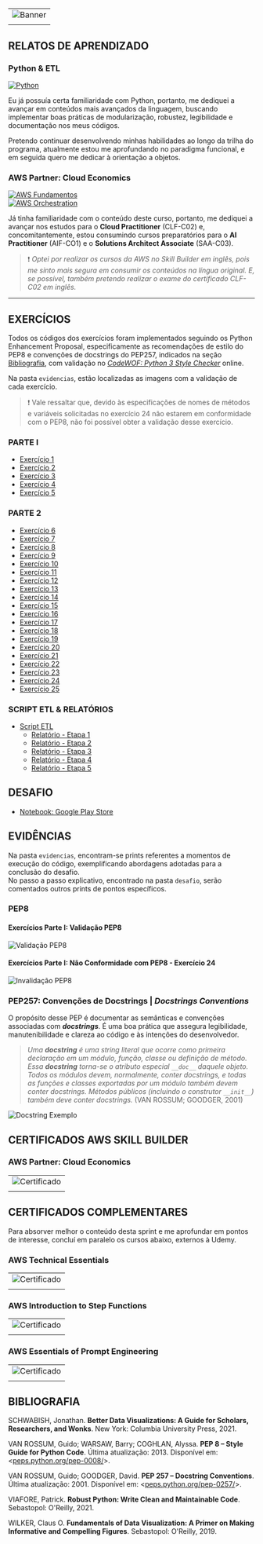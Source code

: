 #

||
|---|
|![Banner](/assets/banner-sprint3.png)|
||

## RELATOS DE APRENDIZADO

### Python & ETL

[![Python](https://img.shields.io/badge/Guia-Python-ED751A)](/guide/python.md)  

Eu já possuía certa familiaridade com Python, portanto, me dediquei a avançar em conteúdos mais avançados da linguagem, buscando implementar boas práticas de modularização, robustez, legibilidade e documentação nos meus códigos.

Pretendo continuar desenvolvendo minhas habilidades ao longo da trilha do programa, atualmente estou me aprofundando no paradigma funcional, e em seguida quero me dedicar à orientação a objetos.

### AWS Partner: Cloud Economics

[![AWS Fundamentos](https://img.shields.io/badge/Guia-AWS_Fundamentos-ED751A)](/guide/aws_fundamentos.md)  
[![AWS Orchestration](https://img.shields.io/badge/Guia-AWS_Orchestration-ED751A)](/guide/aws_orchestration.md)  

Já tinha familiaridade com o conteúdo deste curso, portanto, me dediquei a avançar nos estudos para o **Cloud Practitioner** (CLF-C02) e, concomitantemente, estou consumindo cursos preparatórios para o **AI Practitioner** (AIF-CO1) e o  **Solutions Architect Associate** (SAA-C03).

> ❗ *Optei por realizar os cursos da AWS no Skill Builder em inglês, pois me sinto mais segura em consumir os conteúdos na língua original. E, se possível, também pretendo realizar o exame do certificado CLF-C02 em inglês.*

---

## EXERCÍCIOS

Todos os códigos dos exercícios foram implementados seguindo os Python Enhancement Proposal, especificamente as recomendações de estilo do PEP8 e convenções de docstrings do PEP257, indicados na seção [Bibliografia](#bibliografia), com validação no [*CodeWOF: Python 3 Style Checker*](https://www.codewof.co.nz/style/python3/) online.

Na pasta `evidencias`, estão localizadas as imagens com a validação de cada exercício.

> ❗ Vale ressaltar que, devido às especificações de nomes de métodos e variáveis solicitadas no exercício 24 não estarem em conformidade com o PEP8, não foi possível obter a validação desse exercício.

### PARTE I

- [Exercício 1](./exercicios/exercicio1.py)
- [Exercício 2](./exercicios/exercicio2.py)
- [Exercício 3](./exercicios/exercicio3.py)
- [Exercício 4](./exercicios/exercicio4.py)
- [Exercício 5](./exercicios/exercicio5.py)

### PARTE 2

- [Exercício 6](./exercicios/exercicio6.py)
- [Exercício 7](./exercicios/exercicio7.py)
- [Exercício 8](./exercicios/exercicio8.py)
- [Exercício 9](./exercicios/exercicio9.py)
- [Exercício 10](./exercicios/exercicio10.py)
- [Exercício 11](./exercicios/exercicio11.py)
- [Exercício 12](./exercicios/exercicio12.py)
- [Exercício 13](./exercicios/exercicio13.py)
- [Exercício 14](./exercicios/exercicio14.py)
- [Exercício 15](./exercicios/exercicio15.py)
- [Exercício 16](./exercicios/exercicio16.py)
- [Exercício 17](./exercicios/exercicio17.py)
- [Exercício 18](./exercicios/exercicio18.py)
- [Exercício 19](./exercicios/exercicio19.py)
- [Exercício 20](./exercicios/exercicio20.py)
- [Exercício 21](./exercicios/exercicio21.py)
- [Exercício 22](./exercicios/exercicio22.py)
- [Exercício 23](./exercicios/exercicio23.py)
- [Exercício 24](./exercicios/exercicio24.py)
- [Exercício 25](./exercicios/exercicio25.py)

### SCRIPT ETL & RELATÓRIOS

- [Script ETL](./exercicios/etl.py)
  - [Relatório - Etapa 1](./exercicios/etl-etapa1.txt)
  - [Relatório - Etapa 2](./exercicios/etl-etapa2.txt)
  - [Relatório - Etapa 3](./exercicios/etl-etapa3.txt)
  - [Relatório - Etapa 4](./exercicios/etl-etapa4.txt)
  - [Relatório - Etapa 5](./exercicios/etl-etapa5.txt)

## DESAFIO

- [Notebook: Google Play Store](./desafio/analise_playstore.ipynb)

## EVIDÊNCIAS

Na pasta `evidencias`, encontram-se prints referentes a momentos de execução do código, exemplificando abordagens adotadas para a conclusão do desafio.  
No passo a passo explicativo, encontrado na pasta `desafio`, serão comentados outros prints de pontos específicos.

### PEP8

#### Exercícios Parte I: Validação PEP8

![Validação PEP8](./evidencias/1-pep8-ex1.png)

#### Exercícios Parte I: Não Conformidade com PEP8 - Exercício 24

![Invalidação PEP8](./evidencias/24-pep8-ex24.png)

### PEP257: Convenções de Docstrings | *Docstrings Conventions*

O propósito desse PEP é documentar as semânticas e convenções associadas com ***docstrings***. É uma boa prática que assegura legibilidade, manutenibilidade e clareza ao código e às intenções do desenvolvedor.

> *Uma **docstring** é uma string literal que ocorre como primeira declaração em um módulo, função, classe ou definição de método. Essa **docstring** torna-se o atributo especial `__doc__` daquele objeto.
> Todos os módulos devem, normalmente, conter docstrings, e todas as funções e classes exportadas por um módulo também devem conter docstrings. Métodos públicos (incluindo o construtor `__init__`) também deve conter docstrings.* (VAN ROSSUM; GOODGER, 2001)

![Docstring Exemplo](./evidencias/)

## CERTIFICADOS AWS SKILL BUILDER

### AWS Partner: Cloud Economics

| |
|---|
|![Certificado](certificados/certificado-aws-cloud-economics.jpg)|
||

## CERTIFICADOS COMPLEMENTARES

Para absorver melhor o conteúdo desta sprint e me aprofundar em pontos de interesse, concluí em paralelo os cursos abaixo, externos à Udemy.

### AWS Technical Essentials

| |
|---|
|![Certificado](certificados/certificado-comp-aws-technical-essentials.jpg)|
||

### AWS Introduction to Step Functions

| |
|---|
|![Certificado](certificados/certificado-comp-aws-step-functions.jpg)|
||

### AWS Essentials of Prompt Engineering

| |
|---|
|![Certificado](certificados/certificado-comp-aws-prompt-engineering.jpg)|
||

## BIBLIOGRAFIA

SCHWABISH, Jonathan. **Better Data Visualizations: A Guide for Scholars, Researchers, and Wonks**. New York: Columbia University Press, 2021.  

VAN ROSSUM, Guido; WARSAW, Barry; COGHLAN, Alyssa. **PEP 8 – Style Guide for Python Code**. Última atualização: 2013. Disponível em: <[peps.python.org/pep-0008/](https://peps.python.org/pep-0008/)>.  

VAN ROSSUM, Guido; GOODGER, David. **PEP 257 – Docstring Conventions**. Última atualização: 2001. Disponível em: <[peps.python.org/pep-0257/](https://peps.python.org/pep-0257/)>.

VIAFORE, Patrick. **Robust Python: Write Clean and Maintainable Code**. Sebastopol: O'Reilly, 2021.  

WILKER, Claus O. **Fundamentals of Data Visualization: A Primer on Making Informative and Compelling Figures**. Sebastopol: O'Reilly, 2019.
